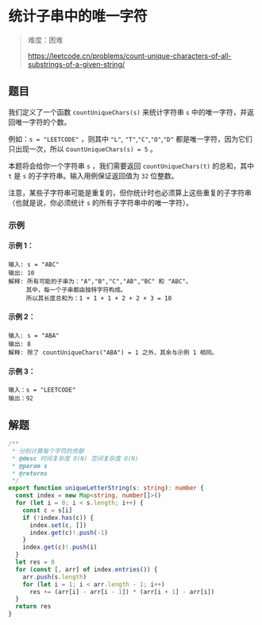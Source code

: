 # 统计子串中的唯一字符

> 难度：困难
>
> https://leetcode.cn/problems/count-unique-characters-of-all-substrings-of-a-given-string/

## 题目

我们定义了一个函数 `countUniqueChars(s)` 来统计字符串 `s` 中的唯一字符，并返回唯一字符的个数。

例如：`s = "LEETCODE"` ，则其中 `"L"`, `"T"`,`"C"`,`"O"`,`"D"` 都是唯一字符，因为它们只出现一次，所以 c`ountUniqueChars(s) = 5` 。

本题将会给你一个字符串 `s` ，我们需要返回 `countUniqueChars(t)` 的总和，其中 `t` 是 `s` 的子字符串。输入用例保证返回值为 `32` 位整数。

注意，某些子字符串可能是重复的，但你统计时也必须算上这些重复的子字符串（也就是说，你必须统计 `s` 的所有子字符串中的唯一字符）。

### 示例

#### 示例 1：

```
输入: s = "ABC"
输出: 10
解释: 所有可能的子串为："A","B","C","AB","BC" 和 "ABC"。
     其中，每一个子串都由独特字符构成。
     所以其长度总和为：1 + 1 + 1 + 2 + 2 + 3 = 10
```

#### 示例 2：

```
输入: s = "ABA"
输出: 8
解释: 除了 countUniqueChars("ABA") = 1 之外，其余与示例 1 相同。
```

#### 示例 3：

```
输入：s = "LEETCODE"
输出：92
```

## 解题

```ts 
/**
 * 分别计算每个字符的贡献
 * @desc 时间复杂度 O(N) 空间复杂度 O(N)
 * @param s
 * @returns
 */
export function uniqueLetterString(s: string): number {
  const index = new Map<string, number[]>()
  for (let i = 0; i < s.length; i++) {
    const c = s[i]
    if (!index.has(c)) {
      index.set(c, [])
      index.get(c)!.push(-1)
    }
    index.get(c)!.push(i)
  }
  let res = 0
  for (const [, arr] of index.entries()) {
    arr.push(s.length)
    for (let i = 1; i < arr.length - 1; i++)
      res += (arr[i] - arr[i - 1]) * (arr[i + 1] - arr[i])
  }
  return res
}
```